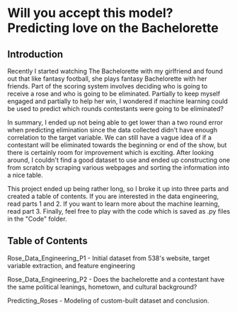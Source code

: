 # Will you accept this model? Predicting love on the Bachelorette

## Introduction
Recently I started watching The Bachelorette with my girlfriend and found out that like fantasy football, she plays fantasy Bachelorette with her friends.  Part of the scoring system involves deciding who is going to receive a rose and who is going to be eliminated.  Partially to keep myself engaged and partially to help her win, I wondered if machine learning could be used to predict which rounds contestants were going to be eliminated?

In summary, I ended up not being able to get lower than a two round error when predicting elimination since the data collected didn't have enough correlation to the target variable.  We can still have a vague idea of if a contestant will be eliminated towards the beginning or end of the show, but there is certainly room for improvement which is exciting.  After looking around, I couldn't find a good dataset to use and ended up constructing one from scratch by scraping various webpages and sorting the information into a nice table.  

This project ended up being rather long, so I broke it up into three parts and created a table of contents. If you are interested in the data engineering, read parts 1 and 2.  If you want to learn more about the machine learning, read part 3.  Finally, feel free to play with the code which is saved as .py files in the "Code" folder.

## Table of Contents

Rose_Data_Engineering_P1 - Initial dataset from 538's website, target variable extraction, and feature engineering

Rose_Data_Engineering_P2 - Does the bachelorette and a contestant have the same political leanings, hometown, and cultural background?

Predicting_Roses - Modeling of custom-built dataset and conclusion.
